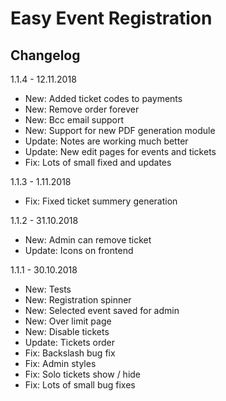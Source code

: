 # Easy Event Registration

Changelog
-------
1.1.4 - 12.11.2018

- New: Added ticket codes to payments
- New: Remove order forever
- New: Bcc email support
- New: Support for new PDF generation module
- Update: Notes are working much better
- Update: New edit pages for events and tickets
- Fix: Lots of small fixed and updates

1.1.3 - 1.11.2018

- Fix: Fixed ticket summery generation

1.1.2 - 31.10.2018

- New: Admin can remove ticket
- Update: Icons on frontend

1.1.1 - 30.10.2018

- New: Tests
- New: Registration spinner
- New: Selected event saved for admin
- New: Over limit page
- New: Disable tickets
- Update: Tickets order
- Fix: Backslash bug fix
- Fix: Admin styles
- Fix: Solo tickets show / hide
- Fix: Lots of small bug fixes

